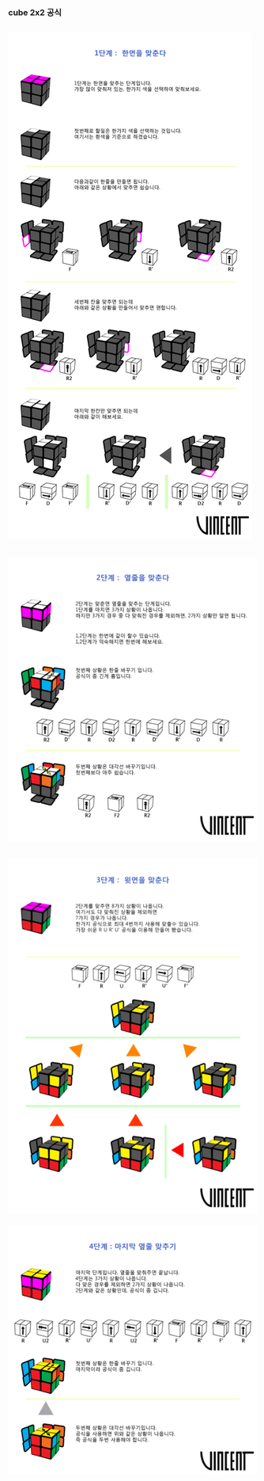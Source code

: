 ### cube 2x2 공식


![flow1](https://github.com/circlee/TIL/blob/master/hobby/cube2x2/beg1.png?raw=true)
--- 

![flow2](https://github.com/circlee/TIL/blob/master/hobby/cube2x2/beg2.png?raw=true)
--- 

![flow3](https://github.com/circlee/TIL/blob/master/hobby/cube2x2/beg3.png?raw=true)
--- 

![flow4](https://github.com/circlee/TIL/blob/master/hobby/cube2x2/beg4.png?raw=true)
